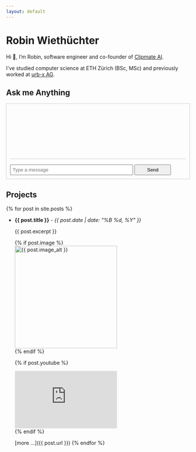 ```yaml
---
layout: default
---
```

# Robin Wiethüchter
Hi 👋, I’m Robin, software engineer and co-founder of [Clipmate AI](https://clipmate.ai/).

I've studied computer science at ETH Zürich (BSc, MSc) and previously worked at [urb-x AG](https://urb-x.ch/).

<!-- > [LinkedIn](https://www.linkedin.com/in/robin-wiethuchter/) [X](https://x.com/wiethix) -->


## Ask me Anything
<div id="chatbot" style="border: 1px solid #ccc; padding: 10px; max-width: 500px;">
    <div id="chat-history" style="height: 140px; overflow-y: auto; border-bottom: 1px solid #ccc; margin-bottom: 10px;">
        <!-- Chat history will be appended here -->
    </div>
    <input type="text" id="user-input" placeholder="Type a message" style="width: 70%; padding: 5px;"/>
    <button id="send-btn" style="margin-top: 5px; width: 100px; padding: 5px;">Send</button>
</div>

<script>
    const chatHistory = [];

    async function sendMessage() {
        const userMessage = document.getElementById('user-input').value;
        if (!userMessage) return;

        chatHistory.push(`You: ${userMessage}`);
        updateChatHistory();

        document.getElementById('user-input').value = '';  // Clear input

        const response = await fetch('https://europe-west6-experiments-425922.cloudfunctions.net/chatbot', {
            method: 'POST',
            headers: {
                'Content-Type': 'application/json'
            },
            body: JSON.stringify({ 
                userMessage: userMessage, 
                chatHistory: chatHistory.join('\n') 
            })
        });

        const data = await response.json();
        chatHistory.push(`Robin Bot: ${data.message}`);
        updateChatHistory();
    }

    document.getElementById('send-btn').addEventListener('click', sendMessage);

    document.getElementById('user-input').addEventListener('keypress', function(event) {
        if (event.key === 'Enter') {
            sendMessage();
        }
    });

    function updateChatHistory() {
        const chatHistoryElem = document.getElementById('chat-history');
        if (chatHistory.length === 0) {
            chatHistoryElem.innerHTML = `
                <p>Things you could ask:</p>
                <p>- How can I contact you?</p>
                <p>- How good are you with python?</p>
            `;
        } else {
            chatHistoryElem.innerHTML = chatHistory.map(msg => `<p>${msg}</p>`).join('');
        }
        chatHistoryElem.scrollTop = chatHistoryElem.scrollHeight;  // Scroll to the bottom
    }

    // Initialize chat history with demo questions
    updateChatHistory();
</script>


## Projects

{% for post in site.posts %}
<!-- - [{{ post.title }} >>]({{ post.url }}) _{{ post.date | date: "%B %d, %Y" }}_ -->
- **{{ post.title }}** - _{{ post.date | date: "%B %d, %Y" }}_

    {{ post.excerpt }}

    {% if post.image %}
    <img src="{{ site.url | default: rowi.dev }}{{ site.baseurl }}/assets/images/{{ post.image }}" alt="{{ post.image_alt }}" width="280" style="display: block; margin-left: 0;">
    {% endif %}

    {% if post.youtube %}
    <div class="video-container">
        <iframe width="280" height="157" src="https://www.youtube.com/embed/{{ post.youtube | split: '/' | last }}" title="YouTube video player" frameborder="0" allow="accelerometer; autoplay; clipboard-write; encrypted-media; gyroscope; picture-in-picture; web-share" referrerpolicy="strict-origin-when-cross-origin" allowfullscreen></iframe>
    </div>
    {% endif %}

    [more ...]({{ post.url }})
{% endfor %}


